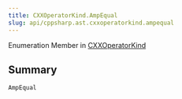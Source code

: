 ```yaml
---
title: CXXOperatorKind.AmpEqual
slug: api/cppsharp.ast.cxxoperatorkind.ampequal
---
```

Enumeration Member in [CXXOperatorKind](/api/cppsharp/ast/cxxoperatorkind)

## Summary



```csharp
AmpEqual
```


